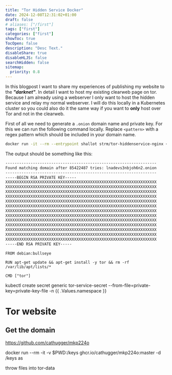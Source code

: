 ```yaml
---
title: "Tor Hidden Service Docker"
date: 2024-12-08T12:31:02+01:00
draft: false
# aliases: ["/first"]
tags: ["first"]
categories: ["first"]
showToc: true
TocOpen: false
description: "Desc Text."
disableShare: true
disableHLJS: false
searchHidden: false
sitemap:
  priority: 0.8
---
```


In this blogpost I want to share my experiences of publishing my website to the ***"darknet"***. In detail I want to host my existing clearweb page on tor. Because I am already using a webserver I only want to host the hidden service and relay my normal webserver. I will do this locally in a Kubernetes cluster so you could also do it the same way if you want to **only** host over Tor and not in the clearweb.

First of all we need to generate a `.onion` domain name and private key. For this we can run the following command locally. Replace `<pattern>` with a regex pattern which should be included in your domain name.

```sh
docker run -it --rm --entrypoint shallot strm/tor-hiddenservice-nginx <pattern>
```

The output should be something like this:

```txt
------------------------------------------------------------------
Found matching domain after 85422487 tries: lnadevs3nbjoh6n2.onion
------------------------------------------------------------------
-----BEGIN RSA PRIVATE KEY-----
XXXXXXXXXXXXXXXXXXXXXXXXXXXXXXXXXXXXXXXXXXXXXXXXXXXXXXXXXXXXXXXXXX
XXXXXXXXXXXXXXXXXXXXXXXXXXXXXXXXXXXXXXXXXXXXXXXXXXXXXXXXXXXXXXXXXX
XXXXXXXXXXXXXXXXXXXXXXXXXXXXXXXXXXXXXXXXXXXXXXXXXXXXXXXXXXXXXXXXXX
XXXXXXXXXXXXXXXXXXXXXXXXXXXXXXXXXXXXXXXXXXXXXXXXXXXXXXXXXXXXXXXXXX
XXXXXXXXXXXXXXXXXXXXXXXXXXXXXXXXXXXXXXXXXXXXXXXXXXXXXXXXXXXXXXXXXX
XXXXXXXXXXXXXXXXXXXXXXXXXXXXXXXXXXXXXXXXXXXXXXXXXXXXXXXXXXXXXXXXXX
XXXXXXXXXXXXXXXXXXXXXXXXXXXXXXXXXXXXXXXXXXXXXXXXXXXXXXXXXXXXXXXXXX
XXXXXXXXXXXXXXXXXXXXXXXXXXXXXXXXXXXXXXXXXXXXXXXXXXXXXXXXXXXXXXXXXX
XXXXXXXXXXXXXXXXXXXXXXXXXXXXXXXXXXXXXXXXXXXXXXXXXXXXXXXXXXXXXXXXXX
XXXXXXXXXXXXXXXXXXXXXXXXXXXXXXXXXXXXXXXXXXXXXXXXXXXXXXXXXXXXXXXXXX
XXXXXXXXXXXXXXXXXXXXXXXXXXXXXXXXXXXXXXXXXXXXXXXXXXXXXXXXXXXXXXXXXX
XXXXXXXXXXXXXXXXXXXXXXXXXXXXXXXXXXXXXXXXXXXXXXXXXXXXXXXXXXXXXXXXXX
XXXXXXXXXXXXXXXXXXXXXXXXXXXXXXXXXXXXXXXXXXXXXXXXXXXXXXXXXXXXXXXXXX
-----END RSA PRIVATE KEY-----
```


```
FROM debian:bullseye

RUN apt-get update && apt-get install -y tor && rm -rf /var/lib/apt/lists/*

CMD ["tor"]
```

kubectl create secret generic tor-service-secret --from-file=private-key=private-key-file -n {{ .Values.namespace }}









<!-- New -->



# Tor website

## Get the domain

https://github.com/cathugger/mkp224o


docker run --rm -it -v $PWD:/keys ghcr.io/cathugger/mkp224o:master -d /keys as


throw files into tor-data